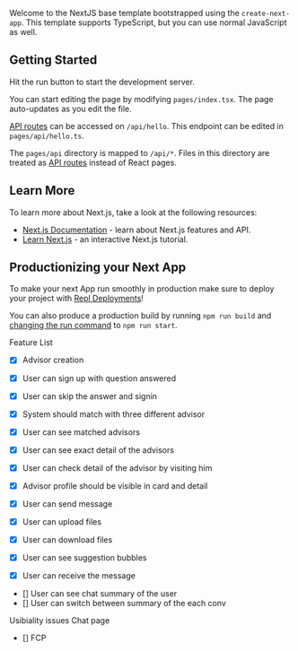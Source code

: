 Welcome to the NextJS base template bootstrapped using the `create-next-app`. This template supports TypeScript, but you can use normal JavaScript as well.

## Getting Started

Hit the run button to start the development server.

You can start editing the page by modifying `pages/index.tsx`. The page auto-updates as you edit the file.

[API routes](https://nextjs.org/docs/api-routes/introduction) can be accessed on `/api/hello`. This endpoint can be edited in `pages/api/hello.ts`.

The `pages/api` directory is mapped to `/api/*`. Files in this directory are treated as [API routes](https://nextjs.org/docs/api-routes/introduction) instead of React pages.

## Learn More

To learn more about Next.js, take a look at the following resources:

- [Next.js Documentation](https://nextjs.org/docs) - learn about Next.js features and API.
- [Learn Next.js](https://nextjs.org/learn) - an interactive Next.js tutorial.

## Productionizing your Next App

To make your next App run smoothly in production make sure to deploy your project with [Repl Deployments](https://docs.replit.com/hosting/deployments/about-deployments)!

You can also produce a production build by running `npm run build` and [changing the run command](https://docs.replit.com/programming-ide/configuring-repl#run) to `npm run start`.


Feature List
- [x] Advisor creation
- [x] User can sign up with question answered
- [x] User can skip the answer and signin

- [x] System should match with three different advisor
- [x] User can see matched advisors
- [x] User can see exact detail of the advisors
- [x] User can check detail of the advisor by visiting him
- [x] Advisor profile should be visible in card and detail

- [x] User can send message
- [x] User can upload files
- [x] User can download files
- [x] User can see suggestion bubbles
- [x] User can receive the message

- [] User can see chat summary of the user
- [] User can switch between summary of the each conv

Usibiality issues
Chat page
- [] FCP
